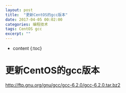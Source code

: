 ```yaml
---
layout: post
title:  "更新CentOS的gcc版本"
date: 2017-04-05 00:02:00
categories: 编程技术
tags: CentOS gcc
excerpt: ""
---
```


* content
{:toc}

# 更新CentOS的gcc版本

http://ftp.gnu.org/gnu/gcc/gcc-6.2.0/gcc-6.2.0.tar.bz2

```

```

